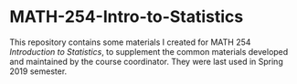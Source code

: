 # MATH-254-Intro-to-Statistics
This repository contains some materials I created for MATH 254 _Introduction to Statistics_, to supplement the common materials developed and maintained by the course coordinator. They were last used in Spring 2019 semester.
